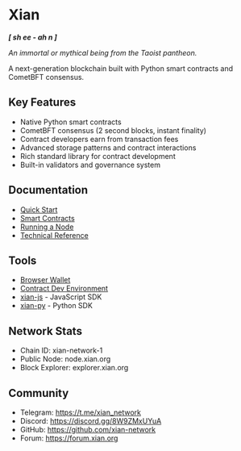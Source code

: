 # Xian 
***[ sh ee - ah n ]***

*An immortal or mythical being from the Taoist pantheon.*

A next-generation blockchain built with Python smart contracts and CometBFT consensus.

## Key Features

- Native Python smart contracts
- CometBFT consensus (2 second blocks, instant finality) 
- Contract developers earn from transaction fees
- Advanced storage patterns and contract interactions
- Rich standard library for contract development
- Built-in validators and governance system

## Documentation

- [Quick Start](https://docs.xian.org/introduction/)
- [Smart Contracts](https://docs.xian.org/smart-contracts/)
- [Running a Node](https://docs.xian.org/node/running-a-node)
- [Technical Reference](https://docs.xian.org/node/technology-stack)

## Tools

- [Browser Wallet](https://wallet.xian.org)
- [Contract Dev Environment](https://docs.xian.org/tools/contract-dev-environment)
- [xian-js](https://docs.xian.org/tools/xian-js) - JavaScript SDK
- [xian-py](https://docs.xian.org/tools/xian-py) - Python SDK

## Network Stats

- Chain ID: xian-network-1
- Public Node: node.xian.org
- Block Explorer: explorer.xian.org

## Community

- Telegram: https://t.me/xian_network
- Discord: https://discord.gg/8W9ZMxUYuA
- GitHub: https://github.com/xian-network
- Forum: https://forum.xian.org
